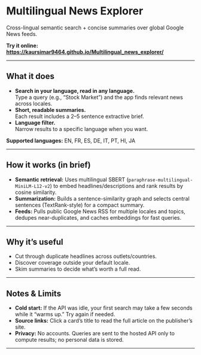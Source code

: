 # Multilingual News Explorer

Cross-lingual semantic search + concise summaries over global Google News feeds.

**Try it online: https://kaursimar9464.github.io/Multilingual_news_explorer/**  

---

## What it does

- **Search in your language, read in any language.**  
  Type a query (e.g., “Stock Market”) and the app finds relevant news across locales.
- **Short, readable summaries.**  
  Each result includes a 2–5 sentence extractive brief.
- **Language filter.**  
  Narrow results to a specific language when you want.

**Supported languages:** EN, FR, ES, DE, IT, PT, HI, JA

---

## How it works (in brief)

- **Semantic retrieval:** Uses multilingual SBERT (`paraphrase-multilingual-MiniLM-L12-v2`) to embed headlines/descriptions and rank results by cosine similarity.
- **Summarization:** Builds a sentence-similarity graph and selects central sentences (TextRank-style) for a compact summary.
- **Feeds:** Pulls public Google News RSS for multiple locales and topics, dedupes near-duplicates, and caches embeddings for fast queries.

---

## Why it’s useful

- Cut through duplicate headlines across outlets/countries.
- Discover coverage outside your default locale.
- Skim summaries to decide what’s worth a full read.

---

## Notes & Limits

- **Cold start:** If the API was idle, your first search may take a few seconds while it “warms up.” Try again if needed.
- **Source links:** Click a card’s title to read the full article on the publisher’s site.
- **Privacy:** No accounts. Queries are sent to the hosted API only to compute results; no personal data is stored.

---
